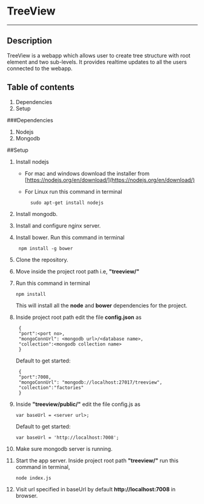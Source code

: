 **TreeView**
===================
----------


Description
-------------

TreeView is a webapp which allows user to create tree structure with root element and two sub-levels. It provides realtime updates to all the users connected to the webapp.

Table of contents
-------------
1. Dependencies
2. Setup


###Dependencies

1. Nodejs
2. Mongodb


##Setup

1. Install nodejs 
	* For mac and windows download the installer from [https://nodejs.org/en/download/](https://nodejs.org/en/download/)
	* For Linux run this command in terminal 
		

	        sudo apt-get install nodejs

2. Install mongodb.
3. Install and configure nginx server.
4. Install bower. Run this command in terminal
	

	    npm install -g bower

5.  Clone the repository.
6. Move inside the project root path i.e, **"treeview/"**
7.  Run this command in terminal 

	    npm install 

	This will install all the **node** and **bower** dependencies for the project.
8. Inside project root path edit the file **config.json** as
	

        {
    	"port":<port no>, 
    	"mongoConnUrl": <mongodb url>/<database name>,
    	"collection":<mongodb collection name>
    	}

	Default to get started:
	
	    {
		"port":7008,
		"mongoConnUrl": "mongodb://localhost:27017/treeview",
		"collection":"factories"
		}
9.  Inside **"treeview/public/"** edit the file config.js as

	    var baseUrl = <server url>;

	Default to get started:

	    var baseUrl = 'http://localhost:7008';

10. Make sure mongodb server is running.
11. Start the app server. Inside project root path **"treeview/"** run this command in terminal,

	    node index.js
12.  Visit url specified in baseUrl by default **http://localhost:7008** in browser.
		
